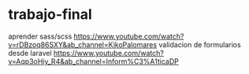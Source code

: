 # trabajo-final
aprender sass/scss
https://www.youtube.com/watch?v=rDBzoq86SXY&ab_channel=KikoPalomares
validacion de formularios desde laravel
https://www.youtube.com/watch?v=Aqp3oHiy_R4&ab_channel=Inform%C3%A1ticaDP
